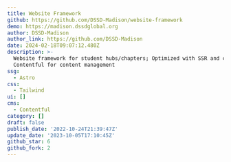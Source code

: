 ```yaml
---
title: Website Framework
github: https://github.com/DSSD-Madison/website-framework
demo: https://madison.dssdglobal.org
author: DSSD-Madison
author_link: https://github.com/DSSD-Madison
date: 2024-02-18T09:07:12.480Z
description: >-
  Website framework for student hubs/chapters; Optimized with SSR and caching;
  Contentful for content management
ssg:
  - Astro
css:
  - Tailwind
ui: []
cms:
  - Contentful
category: []
draft: false
publish_date: '2022-10-24T21:39:47Z'
update_date: '2023-10-05T17:10:45Z'
github_star: 6
github_fork: 2
---
```

